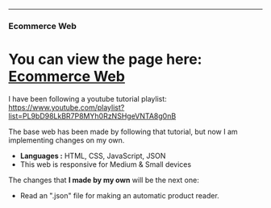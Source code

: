---------------------------------------------------------------------------------------------------------------------------------------------------------------------------------
### Ecommerce Web
# You can view the page here:  [Ecommerce Web](https://aitordsgn.github.io/EcommerceWeb/)
I have been following a youtube tutorial playlist: https://www.youtube.com/playlist?list=PL9bD98LkBR7P8MYh0RzNSHgeVNTA8g0nB

The base web has been made by following that tutorial, but now I am implementing changes on my own.

-  **Languages :** HTML, CSS, JavaScript, JSON
- This web is responsive for Medium & Small devices

The changes that **I made by my own** will be the next one:
- Read an ".json" file for making an automatic product reader.
